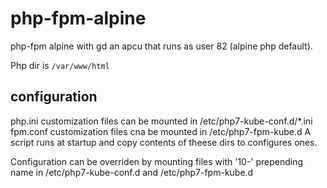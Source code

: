 # php-fpm-alpine

php-fpm alpine with gd an apcu that runs as user 82 (alpine php default).

Php dir is `/var/www/html`
## configuration
php.ini customization files can be mounted in /etc/php7-kube-conf.d/*.ini
fpm.conf customization files cna be mounted in /etc/php7-fpm-kube.d 
A script runs at startup and copy contents of theese dirs to configures ones.

Configuration can be overriden by mounting files with '10-' prepending name in /etc/php7-kube-conf.d and /etc/php7-fpm-kube.d
  